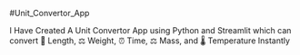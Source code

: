 #Unit_Convertor_App

I Have Created A Unit Convertor App using Python and Streamlit 
which can convert 📏 Length, ⚖️ Weight, ⏰ Time, ⚖️ Mass, and 🌡️ Temperature Instantly
